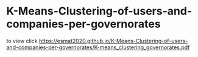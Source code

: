 # K-Means-Clustering-of-users-and-companies-per-governorates


to view click https://esmat2020.github.io/K-Means-Clustering-of-users-and-companies-per-governorates/K-means_clustering_governorates.pdf
